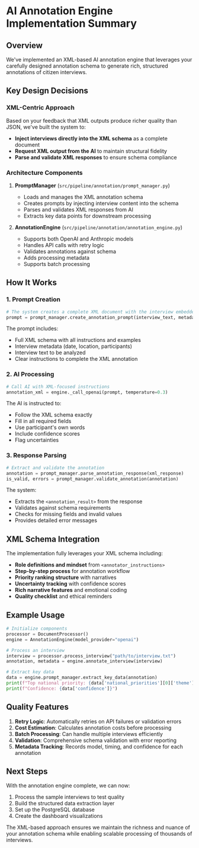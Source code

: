 # AI Annotation Engine Implementation Summary

## Overview

We've implemented an XML-based AI annotation engine that leverages your carefully designed annotation schema to generate rich, structured annotations of citizen interviews.

## Key Design Decisions

### XML-Centric Approach
Based on your feedback that XML outputs produce richer quality than JSON, we've built the system to:
- **Inject interviews directly into the XML schema** as a complete document
- **Request XML output from the AI** to maintain structural fidelity
- **Parse and validate XML responses** to ensure schema compliance

### Architecture Components

1. **PromptManager** (`src/pipeline/annotation/prompt_manager.py`)
   - Loads and manages the XML annotation schema
   - Creates prompts by injecting interview content into the schema
   - Parses and validates XML responses from AI
   - Extracts key data points for downstream processing

2. **AnnotationEngine** (`src/pipeline/annotation/annotation_engine.py`)
   - Supports both OpenAI and Anthropic models
   - Handles API calls with retry logic
   - Validates annotations against schema
   - Adds processing metadata
   - Supports batch processing

## How It Works

### 1. Prompt Creation
```python
# The system creates a complete XML document with the interview embedded
prompt = prompt_manager.create_annotation_prompt(interview_text, metadata)
```

The prompt includes:
- Full XML schema with all instructions and examples
- Interview metadata (date, location, participants)
- Interview text to be analyzed
- Clear instructions to complete the XML annotation

### 2. AI Processing
```python
# Call AI with XML-focused instructions
annotation_xml = engine._call_openai(prompt, temperature=0.3)
```

The AI is instructed to:
- Follow the XML schema exactly
- Fill in all required fields
- Use participant's own words
- Include confidence scores
- Flag uncertainties

### 3. Response Parsing
```python
# Extract and validate the annotation
annotation = prompt_manager.parse_annotation_response(xml_response)
is_valid, errors = prompt_manager.validate_annotation(annotation)
```

The system:
- Extracts the `<annotation_result>` from the response
- Validates against schema requirements
- Checks for missing fields and invalid values
- Provides detailed error messages

## XML Schema Integration

The implementation fully leverages your XML schema including:

- **Role definitions and mindset** from `<annotator_instructions>`
- **Step-by-step process** for annotation workflow
- **Priority ranking structure** with narratives
- **Uncertainty tracking** with confidence scores
- **Rich narrative features** and emotional coding
- **Quality checklist** and ethical reminders

## Example Usage

```python
# Initialize components
processor = DocumentProcessor()
engine = AnnotationEngine(model_provider="openai")

# Process an interview
interview = processor.process_interview("path/to/interview.txt")
annotation, metadata = engine.annotate_interview(interview)

# Extract key data
data = engine.prompt_manager.extract_key_data(annotation)
print(f"Top national priority: {data['national_priorities'][0]['theme']}")
print(f"Confidence: {data['confidence']}")
```

## Quality Features

1. **Retry Logic**: Automatically retries on API failures or validation errors
2. **Cost Estimation**: Calculates annotation costs before processing
3. **Batch Processing**: Can handle multiple interviews efficiently
4. **Validation**: Comprehensive schema validation with error reporting
5. **Metadata Tracking**: Records model, timing, and confidence for each annotation

## Next Steps

With the annotation engine complete, we can now:
1. Process the sample interviews to test quality
2. Build the structured data extraction layer
3. Set up the PostgreSQL database
4. Create the dashboard visualizations

The XML-based approach ensures we maintain the richness and nuance of your annotation schema while enabling scalable processing of thousands of interviews.